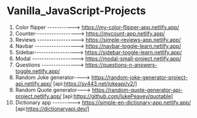 # Vanilla_JavaScript-Projects

1. Color flipper -----------> https://my-color-flipper-app.netlify.app/
2. Counter------------------> https://mycount-app.netlify.app/
3. Reviews -----------------> https://simple-reviews-app.netlify.app/
4. Navbar ------------------> https://navbar-toggle-learn.netlify.app/
5. Sidebar------------------> https://sidebar-toggle-learn.netlify.app/
6. Modal -------------------> https://modal-small-project.netlify.app/
7. Questions ---------------> https://questions-n-answers-toggle.netlify.app/
8. Random Joke generator----> https://random-joke-generator-project-api.netlify.app/ [api:https://sv443.net/jokeapi/v2/]
9. Random Quote generator---> https://random-quote-generator-api-project.netlify.app/ [api:https://github.com/lukePeavey/quotable]
10. Dictionary app ---------> https://simple-en-dictionary-app.netlify.app/ [api:https://dictionaryapi.dev/]
